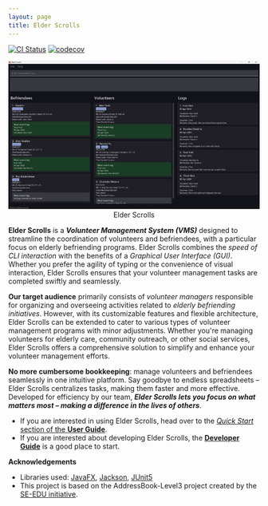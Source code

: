 ```yaml
---
layout: page
title: Elder Scrolls
---
```


[![CI Status](https://github.com/se-edu/addressbook-level3/workflows/Java%20CI/badge.svg)](https://github.com/se-edu/addressbook-level3/actions)
[![codecov](https://codecov.io/gh/se-edu/addressbook-level3/branch/master/graph/badge.svg)](https://codecov.io/gh/se-edu/addressbook-level3)

[//]: # (![Ui]&#40;images/Ui.png&#41;{: width="600"})

<div style="text-align:center;">
  <img src="images/Ui.png" alt="Ui" width="600">
</div>
<div align="center">
  <text> Elder Scrolls </text>
  <p></p>
</div>


**Elder Scrolls** is a ___Volunteer Management System (VMS)___ designed to streamline the coordination of volunteers and befriendees, with a particular focus on elderly befriending programs. Elder Scrolls combines the _speed of CLI interaction_ with the benefits of a _Graphical User Interface (GUI)_. Whether you prefer the agility of typing or the convenience of visual interaction, Elder Scrolls ensures that your volunteer management tasks are completed swiftly and seamlessly.

**Our target audience** primarily consists of _volunteer managers_ responsible for organizing and overseeing activities related to _elderly befriending initiatives_. However, with its customizable features and flexible architecture, Elder Scrolls can be extended to cater to various types of volunteer management programs with minor adjustments. Whether you're managing volunteers for elderly care, community outreach, or other social services, Elder Scrolls offers a comprehensive solution to simplify and enhance your volunteer management efforts.

**No more cumbersome bookkeeping**: manage volunteers and befriendees seamlessly in one intuitive platform. Say goodbye to endless spreadsheets – Elder Scrolls centralizes tasks, making them faster and more effective. Developed for efficiency by our team, ___Elder Scrolls lets you focus on what matters most – making a difference in the lives of others___.

* If you are interested in using Elder Scrolls, head over to the [_Quick Start_ section of the **User Guide**](UserGuide.html#1-quick-start).
* If you are interested about developing Elder Scrolls, the [**Developer Guide**](DeveloperGuide.html) is a good place to start.


**Acknowledgements**

* Libraries used: [JavaFX](https://openjfx.io/), [Jackson](https://github.com/FasterXML/jackson), [JUnit5](https://github.com/junit-team/junit5)
* This project is based on the AddressBook-Level3 project created by the [SE-EDU initiative](https://se-education.org).
